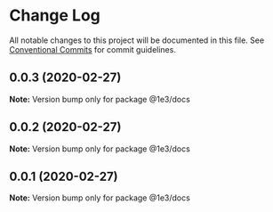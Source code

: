 # Change Log

All notable changes to this project will be documented in this file.
See [Conventional Commits](https://conventionalcommits.org) for commit guidelines.

## 0.0.3 (2020-02-27)

**Note:** Version bump only for package @1e3/docs





## 0.0.2 (2020-02-27)

**Note:** Version bump only for package @1e3/docs





## 0.0.1 (2020-02-27)

**Note:** Version bump only for package @1e3/docs
